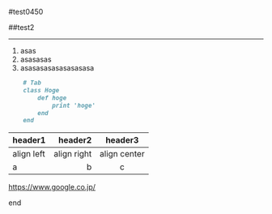 
#test0450

>>>

##test2

---

1. asas
2. asasasas
3. asasasasasasasasasa

>>>

~~~md
	# Tab
	class Hoge
		def hoge
			print 'hoge'
		end
	end
~~~


|header1|header2|header3|
|:--|--:|:--:|
|align left|align right|align center|
|a|b|c|

https://www.google.co.jp/

>>>

end